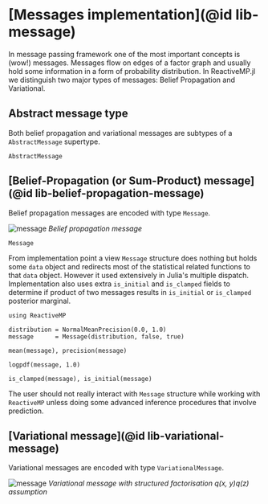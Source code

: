 
# [Messages implementation](@id lib-message)

In message passing framework one of the most important concepts is (wow!) messages. Messages flow on edges of a factor graph and usually hold some information in a form of probability distribution.
In ReactiveMP.jl we distinguish two major types of messages: Belief Propagation and Variational.  

## Abstract message type

Both belief propagation and variational messages are subtypes of a `AbstractMessage` supertype.

```@docs
AbstractMessage
```

## [Belief-Propagation (or Sum-Product) message](@id lib-belief-propagation-message)

Belief propagation messages are encoded with type `Message`. 

![message](../assets/img/bp-message.svg)
*Belief propagation message*

```@docs
Message
```

From implementation point a view `Message` structure does nothing but holds some `data` object and redirects most of the statistical related functions to that `data` object. However it used extensively in Julia's multiple dispatch. Implementation also uses extra `is_initial` and `is_clamped` fields to determine if product of two messages results in `is_initial` or `is_clamped` posterior marginal.

```@setup bp-message
using ReactiveMP
```

```@example bp-message
distribution = NormalMeanPrecision(0.0, 1.0)
message      = Message(distribution, false, true)
```

```@example bp-message
mean(message), precision(message)
```

```@example bp-message
logpdf(message, 1.0)
```

```@example bp-message
is_clamped(message), is_initial(message)
```

The user should not really interact with `Message` structure while working with `ReactiveMP` unless doing some advanced inference procedures that involve prediction.

## [Variational message](@id lib-variational-message)

Variational messages are encoded with type `VariationalMessage`.

![message](../assets/img/vmp-message.svg)
*Variational message with structured factorisation q(x, y)q(z) assumption*

